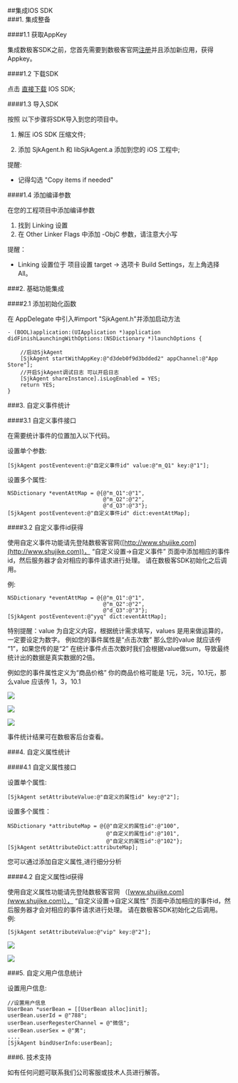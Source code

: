 ##集成IOS SDK  
###1. 集成整备  

####1.1 获取AppKey  

集成数极客SDK之前，您首先需要到数极客官网[注册](http://a.shujike.com/user/login?op=register)并且添加新应用，获得Appkey。  

####1.2 下载SDK  

点击 [直接下载](http://www.shujike.com/download/SjkAgent-IOS-SDK-1.0.zip) IOS SDK;  

####1.3 导入SDK  

按照 以下步骤将SDK导入到您的项目中。  

1. 解压 iOS SDK 压缩文件;  

2. 添加 SjkAgent.h 和 libSjkAgent.a 添加到您的 iOS 工程中;  

提醒:  
- 记得勾选 "Copy items if needed"   

####1.4 添加编译参数  

在您的工程项目中添加编译参数  

1. 找到 Linking 设置  
2. 在 Other Linker Flags 中添加 -ObjC 参数，请注意大小写  

提醒：  
- Linking 设置位于 项目设置 target -> 选项卡 Build Settings，左上角选择 All。  

###2. 基础功能集成  

####2.1 添加初始化函数  

在 AppDelegate 中引入#import "SjkAgent.h"并添加启动方法  

```
- (BOOL)application:(UIApplication *)application didFinishLaunchingWithOptions:(NSDictionary *)launchOptions { 

    //启动SjkAgent
    [SjkAgent startWithAppKey:@"d3deb0f9d3bdded2" appChannel:@"App Store"];
    //开启SjkAgent调试日志 可以开启日志
    [SjkAgent shareInstance].isLogEnabled = YES;
    return YES;
}  
```

###3. 自定义事件统计  

####3.1 自定义事件接口  

在需要统计事件的位置加入以下代码。 

设置单个参数:  

`[SjkAgent postEventevent:@"自定义事件id" value:@"m_Q1" key:@"1"];`  

设置多个属性:  

```
NSDictionary *eventAttMap = @{@"m_Q1":@"1",
                              @"m_Q2":@"2",
                              @"d_Q3":@"3"};
[SjkAgent postEventevent:@"自定义事件id" dict:eventAttMap];
```

####3.2 自定义事件id获得  

使用自定义事件功能请先登陆数极客官网([http://www.shujike.com](http://www.shujike.com))， “自定义设置->自定义事件” 页面中添加相应的事件id，然后服务器才会对相应的事件请求进行处理。 请在数极客SDK初始化之后调用。 

例:  

```
NSDictionary *eventAttMap = @{@"m_Q1":@"1",
                              @"m_Q2":@"2",
                              @"d_Q3":@"3"};
[SjkAgent postEventevent:@"yyq" dict:eventAttMap];
```

特别提醒：value 为自定义内容，根据统计需求填写，values 是用来做运算的，一定要设定为数字。 例如您的事件属性是“点击次数” 那么您的value 就应该传 “1”，如果您传的是“2” 在统计事件点击次数时我们会根据value做sum，导致最终统计出的数据是真实数据的2倍。  

例如您的事件属性定义为“商品价格” 你的商品价格可能是 1元，3元，10.1元，那么value 应该传 1，3，10.1  

![](http://www.shujike.com/docsimg/android_guide_event1.png)  

![](http://www.shujike.com/docsimg/android_guide_event3.png)  

![](http://www.shujike.com/docsimg/android_guide_event2.png)  

事件统计结果可在数极客后台查看。  

###4. 自定义属性统计  

####4.1 自定义属性接口  

设置单个属性:  

`[SjkAgent setAttributeValue:@"自定义的属性id" key:@"2"];`  

设置多个属性： 

```
NSDictionary *attributeMap = @{@"自定义的属性id":@"100",
                               @"自定义的属性id":@"101",
                               @"自定义的属性id":@"102"};
[SjkAgent setAttributeDict:attributeMap];
```  

您可以通过添加自定义属性,进行细分分析  

####4.2 自定义属性id获得  

使用自定义属性功能请先登陆数极客官网 （[www.shujike.com](www.shujike.com)）， “自定义设置->自定义属性” 页面中添加相应的事件id，然后服务器才会对相应的事件请求进行处理。 请在数极客SDK初始化之后调用。  
例:  

`[SjkAgent setAttributeValue:@"vip" key:@"2"];`  

![](http://www.shujike.com/docsimg/android_guide_arg.png)  

![](http://www.shujike.com/docsimg/android_guide_attribute.png)  

###5. 自定义用户信息统计  

设置用户信息:  

```
//设置用户信息
UserBean *userBean = [[UserBean alloc]init];
userBean.userId = @"788";
userBean.userRegesterChannel = @"微信";
userBean.userSex = @"男";
....
[SjkAgent bindUserInfo:userBean];  
```

###6. 技术支持  

如有任何问题可联系我们公司客服或技术人员进行解答。








